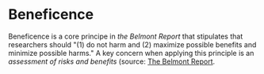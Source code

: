 # Beneficence

Beneficence is a core principe in *the Belmont Report* that stipulates that researchers should "(1) do not harm and (2) maximize possible benefits and minimize possible harms." A key concern when applying this principle is an *assessment of risks and benefits* (source: [The Belmont Report](https://www.hhs.gov/ohrp/regulations-and-policy/belmont-report/index.html#xbasic).

